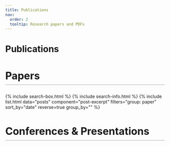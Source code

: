 ```yaml
---
title: Publications
nav:
  order: 2
  tooltip: Research papers and PDFs
---
```


# Publications

<div style="margin-top: 3rem;">
  <h2 style="font-size: 2rem; border-bottom: 2px solid #ccc; padding-bottom: 0.5rem;">Papers</h2>

  {% include search-box.html %}
  {% include search-info.html %}
  {% include list.html data="posts" component="post-excerpt" filters="group: paper" sort_by="date" reverse=true group_by="" %}
</div>

<div style="margin-top: 3rem;">
  <h2 style="font-size: 2rem; border-bottom: 2px solid #ccc; padding-bottom: 0.5rem;">Conferences & Presentations</h2>

  <!-- Add your conference presentations, posters, or abstracts here -->
</div>
